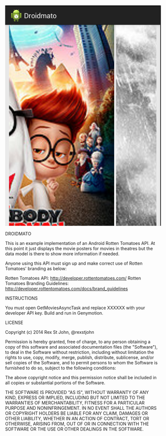 <p align="center"><img src="example.png" alt="DroidMato Example"/></p>

DROIDMATO

This is an example implementation of an Android Rotten Tomatoes API. At this point it just displays the movie posters for movies in theatres but the data model is there to show more information if needed. 

Anyone using this API must sign up and make correct use of Rotten Tomatoes' branding as below:

Rotten Tomatoes API: http://developer.rottentomatoes.com/
Rotten Tomatoes Branding Guidelines: http://developer.rottentomatoes.com/docs/brand_guidelines

INSTRUCTIONS

You must open GetMoviesAsyncTask and replace XXXXXX with your developer API key. Build and run in Genymotion.

LICENSE

Copyright (c) 2014 Rex St John, @rexstjohn

Permission is hereby granted, free of charge, to any person obtaining a copy of this software and associated documentation files (the "Software"), to deal in the Software without restriction, including without limitation the rights to use, copy, modify, merge, publish, distribute, sublicense, and/or sell copies of the Software, and to permit persons to whom the Software is furnished to do so, subject to the following conditions:

The above copyright notice and this permission notice shall be included in all copies or substantial portions of the Software.

THE SOFTWARE IS PROVIDED "AS IS", WITHOUT WARRANTY OF ANY KIND, EXPRESS OR IMPLIED, INCLUDING BUT NOT LIMITED TO THE WARRANTIES OF MERCHANTABILITY, FITNESS FOR A PARTICULAR PURPOSE AND NONINFRINGEMENT. IN NO EVENT SHALL THE AUTHORS OR COPYRIGHT HOLDERS BE LIABLE FOR ANY CLAIM, DAMAGES OR OTHER LIABILITY, WHETHER IN AN ACTION OF CONTRACT, TORT OR OTHERWISE, ARISING FROM, OUT OF OR IN CONNECTION WITH THE SOFTWARE OR THE USE OR OTHER DEALINGS IN THE SOFTWARE.
